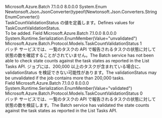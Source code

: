 <Type Name="TaskCountValidationStatus" FullName="Microsoft.Azure.Batch.Protocol.Models.TaskCountValidationStatus">
  <TypeSignature Language="C#" Value="public enum TaskCountValidationStatus" />
  <TypeSignature Language="ILAsm" Value=".class public auto ansi sealed TaskCountValidationStatus extends System.Enum" />
  <TypeSignature Language="DocId" Value="T:Microsoft.Azure.Batch.Protocol.Models.TaskCountValidationStatus" />
  <TypeSignature Language="VB.NET" Value="Public Enum TaskCountValidationStatus" />
  <TypeSignature Language="F#" Value="type TaskCountValidationStatus = " />
  <AssemblyInfo>
    <AssemblyName>Microsoft.Azure.Batch</AssemblyName>
    <AssemblyVersion>7.1.0.0</AssemblyVersion>
    <AssemblyVersion>8.0.0.0</AssemblyVersion>
  </AssemblyInfo>
  <Base>
    <BaseTypeName>System.Enum</BaseTypeName>
  </Base>
  <Attributes>
    <Attribute>
      <AttributeName>Newtonsoft.Json.JsonConverter(typeof(Newtonsoft.Json.Converters.StringEnumConverter))</AttributeName>
    </Attribute>
  </Attributes>
  <Docs>
    <summary>
            <span data-ttu-id="1216d-101">TaskCountValidationStatus の値を定義します。</span><span class="sxs-lookup"><span data-stu-id="1216d-101">Defines values for TaskCountValidationStatus.</span></span>
            </summary>
    <remarks>To be added.</remarks>
  </Docs>
  <Members>
    <Member MemberName="Unvalidated">
      <MemberSignature Language="C#" Value="Unvalidated" />
      <MemberSignature Language="ILAsm" Value=".field public static literal valuetype Microsoft.Azure.Batch.Protocol.Models.TaskCountValidationStatus Unvalidated = int32(1)" />
      <MemberSignature Language="DocId" Value="F:Microsoft.Azure.Batch.Protocol.Models.TaskCountValidationStatus.Unvalidated" />
      <MemberSignature Language="VB.NET" Value="Unvalidated" />
      <MemberSignature Language="F#" Value="Unvalidated = 1" Usage="Microsoft.Azure.Batch.Protocol.Models.TaskCountValidationStatus.Unvalidated" />
      <MemberType>Field</MemberType>
      <AssemblyInfo>
        <AssemblyName>Microsoft.Azure.Batch</AssemblyName>
        <AssemblyVersion>7.1.0.0</AssemblyVersion>
        <AssemblyVersion>8.0.0.0</AssemblyVersion>
      </AssemblyInfo>
      <Attributes>
        <Attribute>
          <AttributeName>System.Runtime.Serialization.EnumMember(Value="unvalidated")</AttributeName>
        </Attribute>
      </Attributes>
      <ReturnValue>
        <ReturnType>Microsoft.Azure.Batch.Protocol.Models.TaskCountValidationStatus</ReturnType>
      </ReturnValue>
      <MemberValue>1</MemberValue>
      <Docs>
        <summary>
            <span data-ttu-id="1216d-102">バッチ サービスでは、一覧のタスクの API で報告されるタスクの状態に対して状態の数を確認することがされていません。</span><span class="sxs-lookup"><span data-stu-id="1216d-102">The Batch service has not been able to check state counts against the task states as reported in the List Tasks API.</span></span> <span data-ttu-id="1216d-103">ジョブには、200,000 以上のタスクが含まれている場合に、validationStatus を検証できない可能性があります。</span><span class="sxs-lookup"><span data-stu-id="1216d-103">The validationStatus may be unvalidated if the job contains more than 200,000 tasks.</span></span>
            </summary>
      </Docs>
    </Member>
    <Member MemberName="Validated">
      <MemberSignature Language="C#" Value="Validated" />
      <MemberSignature Language="ILAsm" Value=".field public static literal valuetype Microsoft.Azure.Batch.Protocol.Models.TaskCountValidationStatus Validated = int32(0)" />
      <MemberSignature Language="DocId" Value="F:Microsoft.Azure.Batch.Protocol.Models.TaskCountValidationStatus.Validated" />
      <MemberSignature Language="VB.NET" Value="Validated" />
      <MemberSignature Language="F#" Value="Validated = 0" Usage="Microsoft.Azure.Batch.Protocol.Models.TaskCountValidationStatus.Validated" />
      <MemberType>Field</MemberType>
      <AssemblyInfo>
        <AssemblyName>Microsoft.Azure.Batch</AssemblyName>
        <AssemblyVersion>7.1.0.0</AssemblyVersion>
        <AssemblyVersion>8.0.0.0</AssemblyVersion>
      </AssemblyInfo>
      <Attributes>
        <Attribute>
          <AttributeName>System.Runtime.Serialization.EnumMember(Value="validated")</AttributeName>
        </Attribute>
      </Attributes>
      <ReturnValue>
        <ReturnType>Microsoft.Azure.Batch.Protocol.Models.TaskCountValidationStatus</ReturnType>
      </ReturnValue>
      <MemberValue>0</MemberValue>
      <Docs>
        <summary>
            <span data-ttu-id="1216d-104">バッチ サービスでは、一覧のタスクの API で報告されるタスクの状態に対して状態の数を検証します。</span><span class="sxs-lookup"><span data-stu-id="1216d-104">The Batch service has validated the state counts against the task states as reported in the List Tasks API.</span></span>
            </summary>
      </Docs>
    </Member>
  </Members>
</Type>